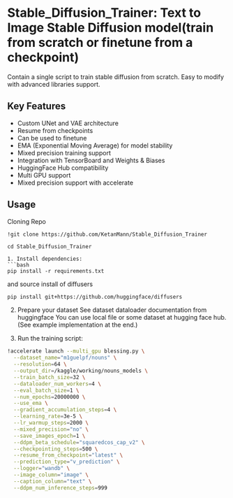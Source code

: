 # Stable_Diffusion_Trainer: Text to Image Stable Diffusion model(train from scratch or finetune from a checkpoint)
Contain a single script to train stable diffusion from scratch. Easy to modify with advanced libraries support.

## Key Features

- Custom UNet and VAE architecture
- Resume from checkpoints
- Can be used to finetune
- EMA (Exponential Moving Average) for model stability
- Mixed precision training support
- Integration with TensorBoard and Weights & Biases
- HuggingFace Hub compatibility
- Multi GPU support
- Mixed precision support with accelerate


## Usage
Cloning Repo
```bash
!git clone https://github.com/KetanMann/Stable_Diffusion_Trainer
```
```
cd Stable_Diffusion_Trainer
```
```
1. Install dependencies:
```bash
pip install -r requirements.txt
```
and source install of diffusers
```
pip install git+https://github.com/huggingface/diffusers 
```
2. Prepare your dataset
See dataset dataloader documentation from huggingface
You can use local file or some dataset at hugging face hub.(See example implementation at the end.)

3. Run the training script:

```bash
!accelerate launch --multi_gpu blessing.py \
  --dataset_name="m1guelpf/nouns" \
  --resolution=64 \
  --output_dir=/kaggle/working/nouns_models \
  --train_batch_size=32 \
  --dataloader_num_workers=4 \
  --eval_batch_size=1 \
  --num_epochs=20000000 \
  --use_ema \
  --gradient_accumulation_steps=4 \
  --learning_rate=3e-5 \
  --lr_warmup_steps=2000 \
  --mixed_precision="no" \
  --save_images_epoch=1 \
  --ddpm_beta_schedule="squaredcos_cap_v2" \
  --checkpointing_steps=500 \
  --resume_from_checkpoint="latest" \
  --prediction_type="v_prediction" \
  --logger="wandb" \
  --image_column="image" \
  --caption_column="text" \
  --ddpm_num_inference_steps=999

```
